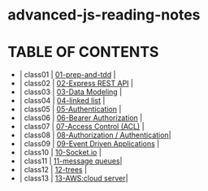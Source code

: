 # advanced-js-reading-notes

# TABLE OF CONTENTS 

- | class01 | [01-prep-and-tdd](https://github.com/neveenaburomman/advanced-js-reading-notes/blob/main/01-prep-and-tdd.md) |
- | class02 | [02-Express REST API](https://github.com/neveenaburomman/advanced-js-reading-notes/blob/main/02-Express%20REST%20API.md) |
- | class03 | [03-Data Modeling](https://github.com/neveenaburomman/advanced-js-reading-notes/blob/main/03-Data%20Modeling) |
- | class04 | [04-linked list](https://github.com/neveenaburomman/advanced-js-reading-notes/blob/main/04-linked%20list.md) |
- | class05 | [05-Authentication](https://github.com/neveenaburomman/advanced-js-reading-notes/blob/main/05-Authentication.md) |
- | class06 | [06-Bearer Authorization](https://github.com/neveenaburomman/advanced-js-reading-notes/blob/main/06-Bearer%20Authorization.md) |
- | class07 | [07-Access Control (ACL)](https://github.com/neveenaburomman/advanced-js-reading-notes/blob/main/07-Access%20Control%20(ACL).md) |
- | class08 | [08-Authorization / Authentication](https://github.com/neveenaburomman/advanced-js-reading-notes/blob/main/08-Authorization%20%7C%20Authentication.md)|
- | class09 | [09-Event Driven Applications](https://github.com/neveenaburomman/advanced-js-reading-notes/blob/main/09-Event%20Driven%20Applications.md) |
- | class10 | [10-Socket.io](https://github.com/neveenaburomman/advanced-js-reading-notes/blob/main/10-Socket.io.md) |
- | class11 | [11-message queues](https://github.com/neveenaburomman/advanced-js-reading-notes/blob/main/11-Message%20Queues.md)|      
- | class12 | [12-trees](https://github.com/neveenaburomman/advanced-js-reading-notes/blob/main/12-trees.md) |       
- | class13 | [13-AWS:cloud server](https://github.com/neveenaburomman/advanced-js-reading-notes/blob/main/13-AWS:%20Cloud%20Servers.md)|    


